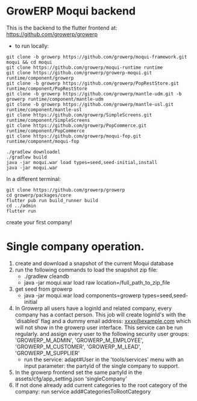 # GrowERP Moqui backend

This is the backend to the flutter frontend at: https://github.com/growerp/growerp

- to run locally:
```
git clone -b growerp https://github.com/growerp/moqui-framework.git moqui && cd moqui
git clone https://github.com/growerp/moqui-runtime runtime
git clone https://github.com/growerp/growerp-moqui.git runtime/component/growerp
git clone -b growerp https://github.com/growerp/PopRestStore.git runtime/component/PopRestStore
git clone -b growerp https://github.com/growerp/mantle-udm.git -b growerp runtime/component/mantle-udm
git clone -b growerp https://github.com/growerp/mantle-usl.git runtime/component/mantle-usl
git clone https://github.com/growerp/SimpleScreens.git runtime/component/SimpleScreens
git clone https://github.com/growerp/PopCommerce.git runtime/component/PopCommerce
git clone https://github.com/growerp/moqui-fop.git runtime/component/moqui-fop

./gradlew downloadel
./gradlew build
java -jar moqui.war load types=seed,seed-initial,install
java -jar moqui.war
```

In a different terminal:
```
git clone https://github.com/growerp/growerp
cd growerp/packages/core
flutter pub run build_runner build
cd ../admin
flutter run
```
create your first company!

# Single company operation.

1. create and download a snapshot of the current Moqui database
2. run the following commands to load the snapshot zip file:
    - ./gradlew cleandb
    - java -jar moqui.war load raw location=/full_path_to_zip_file
3.  get seed from growerp
    - java -jar moqui.war load components=growerp types=seed,seed-initial
4. In Growerp all users have a loginId and related company, every company has a contact person.
    This job will create loginId's with the 'disabled' flag and a dummy email address: xxxx@example.com
    which will not show in the growerp user interface. This service can be run regularly.
    and assign every user to the following security user groups:
    'GROWERP_M_ADMIN', 'GROWERP_M_EMPLOYEE', 'GROWERP_M_CUSTOMER', 'GROWERP_M_LEAD', 'GROWERP_M_SUPPLIER'
    - run the service: adapt#User  in the 'tools/services' menu with an input parameter: the partyId of the single company to support.
5. In the growerp frontend set the same partyId in the assets/cfg/app_setting.json 'singleCompany'
6. If not done already add current categories to the root category of the company: run service add#CategoriesToRootCategory

